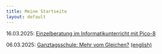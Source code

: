 ```yaml
---
title: Meine Startseite
layout: default
---
```


16.03.2025: [Einzelberatung im Informatikunterricht mit Pico-8](https://fpiesik.github.io/blog/Einzelberatung_im_Informatikunterricht_mit_Pico-8.html)

06.03.2025: [Ganztagsschule: Mehr vom Gleichen?](https://fpiesik.github.io/blog/Ganztagsschule:_Mehr_vom_Gleichen.htm) [(english)](https://fpiesik.github.io/blog/Full-Day_Schooling:_More_of_the_Same.htm)


